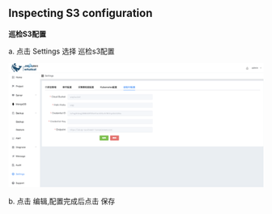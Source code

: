 ## Inspecting S3 configuration

**巡检S3配置**

a. 点击 Settings 选择 巡检s3配置

![1](../../../../images/whalealPlatformImages/InspectingS3configuration.png)

b. 点击 编辑,配置完成后点击 保存

